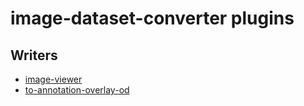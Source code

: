 # image-dataset-converter plugins
## Writers
* [image-viewer](image-viewer.md)
* [to-annotation-overlay-od](to-annotation-overlay-od.md)
